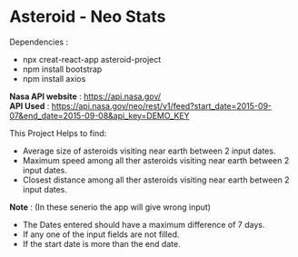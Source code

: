 # Asteroid - Neo Stats

Dependencies :
* npx creat-react-app asteroid-project
* npm install bootstrap
* npm install axios

**Nasa API website** : https://api.nasa.gov/ <br />
**API Used** : https://api.nasa.gov/neo/rest/v1/feed?start_date=2015-09-07&end_date=2015-09-08&api_key=DEMO_KEY <br />

This Project Helps to find:
* Average size of asteroids visiting near earth between 2 input dates.
* Maximum speed among all ther asteroids visiting near earth between 2 input dates.
* Closest distance among all ther asteroids visiting near earth between 2 input dates.

**Note** : (In these senerio the app will give wrong input)
* The Dates entered should have a maximum difference of 7 days.
* If any one of the input fields are not filled.
* If the start date is more than the end date.
